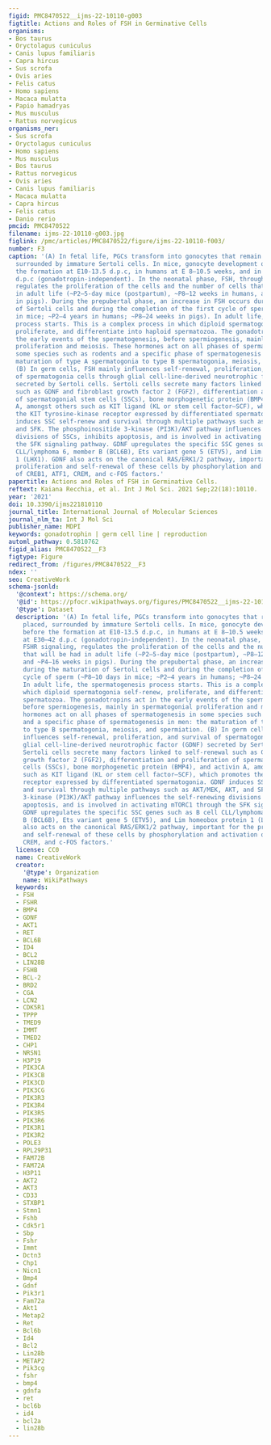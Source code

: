 ```yaml
---
figid: PMC8470522__ijms-22-10110-g003
figtitle: Actions and Roles of FSH in Germinative Cells
organisms:
- Bos taurus
- Oryctolagus cuniculus
- Canis lupus familiaris
- Capra hircus
- Sus scrofa
- Ovis aries
- Felis catus
- Homo sapiens
- Macaca mulatta
- Papio hamadryas
- Mus musculus
- Rattus norvegicus
organisms_ner:
- Sus scrofa
- Oryctolagus cuniculus
- Homo sapiens
- Mus musculus
- Bos taurus
- Rattus norvegicus
- Ovis aries
- Canis lupus familiaris
- Macaca mulatta
- Capra hircus
- Felis catus
- Danio rerio
pmcid: PMC8470522
filename: ijms-22-10110-g003.jpg
figlink: /pmc/articles/PMC8470522/figure/ijms-22-10110-f003/
number: F3
caption: '(A) In fetal life, PGCs transform into gonocytes that remain centrally placed,
  surrounded by immature Sertoli cells. In mice, gonocyte development occurs before
  the formation at E10-13.5 d.p.c, in humans at E 8–10.5 weeks, and in pigs at E30–42
  d.p.c (gonadotropin-independent). In the neonatal phase, FSH, through FSHR signaling,
  regulates the proliferation of the cells and the number of cells that will be had
  in adult life (~P2–5-day mice (postpartum), ~P8–12 weeks in humans, and ~P4–16 weeks
  in pigs). During the prepubertal phase, an increase in FSH occurs during the maturation
  of Sertoli cells and during the completion of the first cycle of sperm (~P8–10 days
  in mice; ~P2–4 years in humans; ~P8–24 weeks in pigs). In adult life, the spermatogenesis
  process starts. This is a complex process in which diploid spermatogonia self-renew,
  proliferate, and differentiate into haploid spermatozoa. The gonadotropins act in
  the early events of the spermatogenesis, before spermiogenesis, mainly in spermatogonial
  proliferation and meiosis. These hormones act on all phases of spermatogenesis in
  some species such as rodents and a specific phase of spermatogenesis in men: the
  maturation of type A spermatogonia to type B spermatogonia, meiosis, and spermiation.
  (B) In germ cells, FSH mainly influences self-renewal, proliferation, and survival
  of spermatogonia cells through glial cell-line-derived neurotrophic factor (GDNF)
  secreted by Sertoli cells. Sertoli cells secrete many factors linked to self-renewal
  such as GDNF and fibroblast growth factor 2 (FGF2), differentiation and proliferation
  of spermatogonial stem cells (SSCs), bone morphogenetic protein (BMP4), and activin
  A, amongst others such as KIT ligand (KL or stem cell factor—SCF), which promotes
  the KIT tyrosine-kinase receptor expressed by differentiated spermatogonia. GDNF
  induces SSC self-renew and survival through multiple pathways such as AKT/MEK, AKT,
  and SFK. The phosphoinositide 3-kinase (PI3K)/AKT pathway influences the self-renewing
  divisions of SSCs, inhibits apoptosis, and is involved in activating mTORC1 through
  the SFK signaling pathway. GDNF upregulates the specific SSC genes such as B cell
  CLL/lymphoma 6, member B (BCL6B), Ets variant gene 5 (ETV5), and Lim homeobox protein
  1 (LHX1). GDNF also acts on the canonical RAS/ERK1/2 pathway, important for the
  proliferation and self-renewal of these cells by phosphorylation and activation
  of CREB1, ATF1, CREM, and c-FOS factors.'
papertitle: Actions and Roles of FSH in Germinative Cells.
reftext: Kaiana Recchia, et al. Int J Mol Sci. 2021 Sep;22(18):10110.
year: '2021'
doi: 10.3390/ijms221810110
journal_title: International Journal of Molecular Sciences
journal_nlm_ta: Int J Mol Sci
publisher_name: MDPI
keywords: gonadotrophin | germ cell line | reproduction
automl_pathway: 0.5810762
figid_alias: PMC8470522__F3
figtype: Figure
redirect_from: /figures/PMC8470522__F3
ndex: ''
seo: CreativeWork
schema-jsonld:
  '@context': https://schema.org/
  '@id': https://pfocr.wikipathways.org/figures/PMC8470522__ijms-22-10110-g003.html
  '@type': Dataset
  description: '(A) In fetal life, PGCs transform into gonocytes that remain centrally
    placed, surrounded by immature Sertoli cells. In mice, gonocyte development occurs
    before the formation at E10-13.5 d.p.c, in humans at E 8–10.5 weeks, and in pigs
    at E30–42 d.p.c (gonadotropin-independent). In the neonatal phase, FSH, through
    FSHR signaling, regulates the proliferation of the cells and the number of cells
    that will be had in adult life (~P2–5-day mice (postpartum), ~P8–12 weeks in humans,
    and ~P4–16 weeks in pigs). During the prepubertal phase, an increase in FSH occurs
    during the maturation of Sertoli cells and during the completion of the first
    cycle of sperm (~P8–10 days in mice; ~P2–4 years in humans; ~P8–24 weeks in pigs).
    In adult life, the spermatogenesis process starts. This is a complex process in
    which diploid spermatogonia self-renew, proliferate, and differentiate into haploid
    spermatozoa. The gonadotropins act in the early events of the spermatogenesis,
    before spermiogenesis, mainly in spermatogonial proliferation and meiosis. These
    hormones act on all phases of spermatogenesis in some species such as rodents
    and a specific phase of spermatogenesis in men: the maturation of type A spermatogonia
    to type B spermatogonia, meiosis, and spermiation. (B) In germ cells, FSH mainly
    influences self-renewal, proliferation, and survival of spermatogonia cells through
    glial cell-line-derived neurotrophic factor (GDNF) secreted by Sertoli cells.
    Sertoli cells secrete many factors linked to self-renewal such as GDNF and fibroblast
    growth factor 2 (FGF2), differentiation and proliferation of spermatogonial stem
    cells (SSCs), bone morphogenetic protein (BMP4), and activin A, amongst others
    such as KIT ligand (KL or stem cell factor—SCF), which promotes the KIT tyrosine-kinase
    receptor expressed by differentiated spermatogonia. GDNF induces SSC self-renew
    and survival through multiple pathways such as AKT/MEK, AKT, and SFK. The phosphoinositide
    3-kinase (PI3K)/AKT pathway influences the self-renewing divisions of SSCs, inhibits
    apoptosis, and is involved in activating mTORC1 through the SFK signaling pathway.
    GDNF upregulates the specific SSC genes such as B cell CLL/lymphoma 6, member
    B (BCL6B), Ets variant gene 5 (ETV5), and Lim homeobox protein 1 (LHX1). GDNF
    also acts on the canonical RAS/ERK1/2 pathway, important for the proliferation
    and self-renewal of these cells by phosphorylation and activation of CREB1, ATF1,
    CREM, and c-FOS factors.'
  license: CC0
  name: CreativeWork
  creator:
    '@type': Organization
    name: WikiPathways
  keywords:
  - FSH
  - FSHR
  - BMP4
  - GDNF
  - AKT1
  - RET
  - BCL6B
  - ID4
  - BCL2
  - LIN28B
  - FSHB
  - BCL-2
  - BRD2
  - CGA
  - LCN2
  - CDK5R1
  - TPPP
  - TMED9
  - IMMT
  - TMED2
  - CHP1
  - NRSN1
  - H3P19
  - PIK3CA
  - PIK3CB
  - PIK3CD
  - PIK3CG
  - PIK3R3
  - PIK3R4
  - PIK3R5
  - PIK3R6
  - PIK3R1
  - PIK3R2
  - POLE3
  - RPL29P31
  - FAM72B
  - FAM72A
  - H3P11
  - AKT2
  - AKT3
  - CD33
  - STXBP1
  - Stmn1
  - Fshb
  - Cdk5r1
  - Sbp
  - Fshr
  - Immt
  - Dctn3
  - Chp1
  - Nicn1
  - Bmp4
  - Gdnf
  - Pik3r1
  - Fam72a
  - Akt1
  - Metap2
  - Ret
  - Bcl6b
  - Id4
  - Bcl2
  - Lin28b
  - METAP2
  - Pik3cg
  - fshr
  - bmp4
  - gdnfa
  - ret
  - bcl6b
  - id4
  - bcl2a
  - lin28b
---
```

